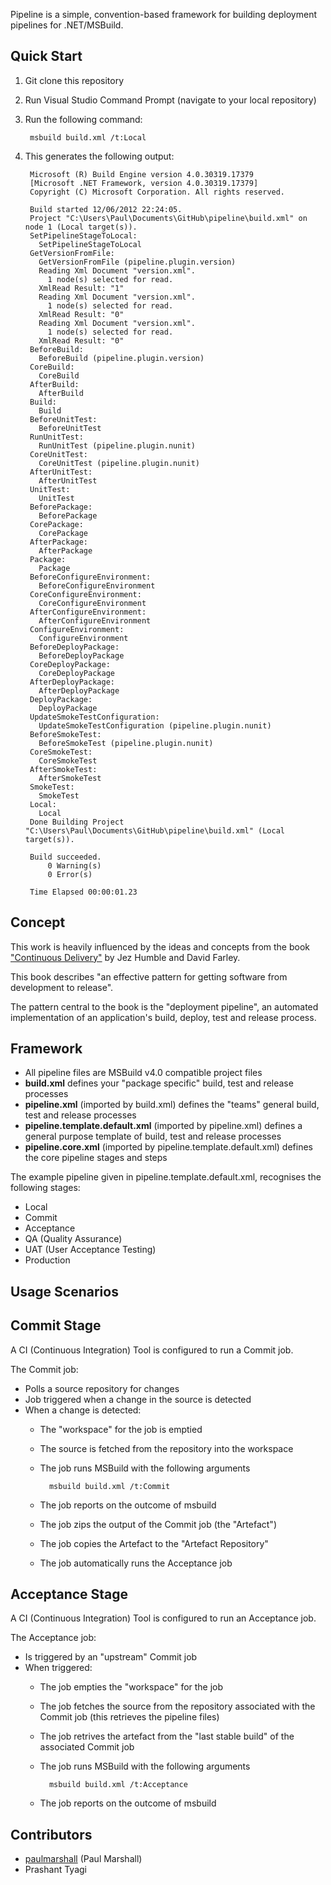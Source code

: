 Pipeline is a simple, convention-based framework for building deployment pipelines for .NET/MSBuild.

Quick Start
-----------
1. Git clone this repository
2. Run Visual Studio Command Prompt (navigate to your local repository)
3. Run the following command:

		msbuild build.xml /t:Local

4. This generates the following output:

		Microsoft (R) Build Engine version 4.0.30319.17379
		[Microsoft .NET Framework, version 4.0.30319.17379]
		Copyright (C) Microsoft Corporation. All rights reserved.

		Build started 12/06/2012 22:24:05.
		Project "C:\Users\Paul\Documents\GitHub\pipeline\build.xml" on node 1 (Local target(s)).
		SetPipelineStageToLocal:
		  SetPipelineStageToLocal
		GetVersionFromFile:
		  GetVersionFromFile (pipeline.plugin.version)
		  Reading Xml Document "version.xml".
		    1 node(s) selected for read.
		  XmlRead Result: "1"
		  Reading Xml Document "version.xml".
		    1 node(s) selected for read.
		  XmlRead Result: "0"
		  Reading Xml Document "version.xml".
		    1 node(s) selected for read.
		  XmlRead Result: "0"
		BeforeBuild:
		  BeforeBuild (pipeline.plugin.version)
		CoreBuild:
		  CoreBuild
		AfterBuild:
		  AfterBuild
		Build:
		  Build
		BeforeUnitTest:
		  BeforeUnitTest
		RunUnitTest:
		  RunUnitTest (pipeline.plugin.nunit)
		CoreUnitTest:
		  CoreUnitTest (pipeline.plugin.nunit)
		AfterUnitTest:
		  AfterUnitTest
		UnitTest:
		  UnitTest
		BeforePackage:
		  BeforePackage
		CorePackage:
		  CorePackage
		AfterPackage:
		  AfterPackage
		Package:
		  Package
		BeforeConfigureEnvironment:
		  BeforeConfigureEnvironment
		CoreConfigureEnvironment:
		  CoreConfigureEnvironment
		AfterConfigureEnvironment:
		  AfterConfigureEnvironment
		ConfigureEnvironment:
		  ConfigureEnvironment
		BeforeDeployPackage:
		  BeforeDeployPackage
		CoreDeployPackage:
		  CoreDeployPackage
		AfterDeployPackage:
		  AfterDeployPackage
		DeployPackage:
		  DeployPackage
		UpdateSmokeTestConfiguration:
		  UpdateSmokeTestConfiguration (pipeline.plugin.nunit)
		BeforeSmokeTest:
		  BeforeSmokeTest (pipeline.plugin.nunit)
		CoreSmokeTest:
		  CoreSmokeTest
		AfterSmokeTest:
		  AfterSmokeTest
		SmokeTest:
		  SmokeTest
		Local:
		  Local
		Done Building Project "C:\Users\Paul\Documents\GitHub\pipeline\build.xml" (Local target(s)).

		Build succeeded.
		    0 Warning(s)
		    0 Error(s)

		Time Elapsed 00:00:01.23

Concept
-------
This work is heavily influenced by the ideas and concepts from the book ["Continuous Delivery"](http://www.amazon.co.uk/Continuous-Delivery-Deployment-Automation-Addison-Wesley/dp/0321601912#) by Jez Humble and David Farley.

This book describes "an effective pattern for getting software from development to release". 

The pattern central to the book is the "deployment pipeline", an automated implementation of an application's build, deploy, test and release process.

Framework
---------
* All pipeline files are MSBuild v4.0 compatible project files
* **build.xml** defines your "package specific" build, test and release processes
* **pipeline.xml** (imported by build.xml) defines the "teams" general build, test and release processes
* **pipeline.template.default.xml** (imported by pipeline.xml) defines a general purpose template of build, test and release processes
* **pipeline.core.xml** (imported by pipeline.template.default.xml) defines the core pipeline stages and steps

The example pipeline given in pipeline.template.default.xml, recognises the following stages:
* Local
* Commit
* Acceptance
* QA (Quality Assurance)
* UAT (User Acceptance Testing)
* Production

Usage Scenarios
---------------

## Commit Stage
A CI (Continuous Integration) Tool is configured to run a Commit job.

The Commit job:
* Polls a source repository for changes
* Job triggered when a change in the source is detected
* When a change is detected:
	* The "workspace" for the job is emptied
	* The source is fetched from the repository into the workspace
	* The job runs MSBuild with the following arguments

			msbuild build.xml /t:Commit

	* The job reports on the outcome of msbuild
	* The job zips the output of the Commit job (the "Artefact")
	* The job copies the Artefact to the "Artefact Repository"
	* The job automatically runs the Acceptance job

## Acceptance Stage
A CI (Continuous Integration) Tool is configured to run an Acceptance job.

The Acceptance job:
* Is triggered by an "upstream" Commit job
* When triggered:
	* The job empties the "workspace" for the job
	* The job fetches the source from the repository associated with the Commit job (this retrieves the pipeline files)
	* The job retrives the artefact from the "last stable build" of the associated Commit job
	* The job runs MSBuild with the following arguments

			msbuild build.xml /t:Acceptance

	* The job reports on the outcome of msbuild

Contributors
------------
 - [paulmarshall](https://github.com/paulmarshall) (Paul Marshall)
 - Prashant Tyagi